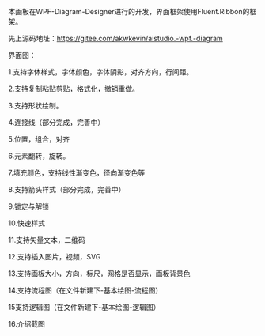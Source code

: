 本画板在WPF-Diagram-Designer进行的开发，界面框架使用Fluent.Ribbon的框架。

先上源码地址：https://gitee.com/akwkevin/aistudio.-wpf.-diagram

界面图：



 

1.支持字体样式，字体颜色，字体阴影，对齐方向，行间距。

2.支持复制粘贴剪贴，格式化，撤销重做。

3.支持形状绘制。

4.连接线（部分完成，完善中）

5.位置，组合，对齐

6.元素翻转，旋转。

7.填充颜色，支持线性渐变色，径向渐变色等

8.支持箭头样式（部分完成，完善中）

9.锁定与解锁

10.快速样式

11.支持矢量文本，二维码

12.支持插入图片，视频，SVG

13.支持画板大小，方向，标尺，网格是否显示，画板背景色

14.支持流程图（在文件新建下-基本绘图-流程图）



 

 



 

 15支持逻辑图（在文件新建下-基本绘图-逻辑图）

 

 

 16.介绍截图



 